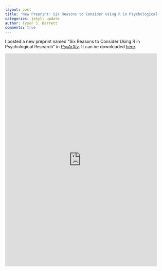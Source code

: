```yaml
---
layout: post
title: "New Preprint: Six Reasons to Consider Using R in Psychological Research"
categories: jekyll update
author: Tyson S. Barrett
comments: true
---
```



I posted a new preprint named "Six Reasons to Consider Using R in Psychological Research" in  [*PsyArXiv*](https://psyarxiv.com/8mb6d/). It can be downloaded [here](https://psyarxiv.com/8mb6d/).

<iframe src="https://mfr.osf.io/render?url=https://osf.io/download/5d54f7f3150734001cc486d2/?direct%26mode=render" width="99%" height="700" scrolling="yes" marginheight="0" frameborder="0" allowfullscreen=""></iframe>